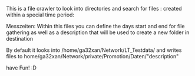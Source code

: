 This is a file crawler to look into directories and search for files :
	created within a special time period:

Messzeiten:
	Within this files you can define the days start and end for file gathering 
	as well as a description that will be used to create a new folder in destination

By default it looks into  /home/ga32xan/Network/LT_Testdata/ and writes files to 
home/ga32xan/Network/private/Promotion/Daten/"description"

have Fun! :D

